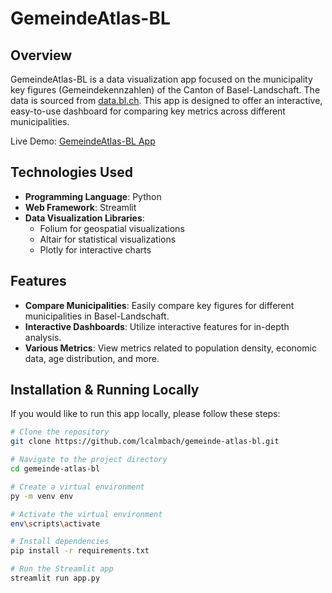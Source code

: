 # GemeindeAtlas-BL

## Overview

GemeindeAtlas-BL is a data visualization app focused on the municipality key figures (Gemeindekennzahlen) of the Canton of Basel-Landschaft. The data is sourced from [data.bl.ch](https://data.bl.ch/explore/dataset/10650/table/). This app is designed to offer an interactive, easy-to-use dashboard for comparing key metrics across different municipalities.

Live Demo: [GemeindeAtlas-BL App](https://gemeinde-atlas-bl.streamlit.app/)

## Technologies Used

- **Programming Language**: Python
- **Web Framework**: Streamlit
- **Data Visualization Libraries**: 
  - Folium for geospatial visualizations
  - Altair for statistical visualizations
  - Plotly for interactive charts

## Features

- **Compare Municipalities**: Easily compare key figures for different municipalities in Basel-Landschaft.
- **Interactive Dashboards**: Utilize interactive features for in-depth analysis.
- **Various Metrics**: View metrics related to population density, economic data, age distribution, and more.

## Installation & Running Locally

If you would like to run this app locally, please follow these steps:

```bash
# Clone the repository
git clone https://github.com/lcalmbach/gemeinde-atlas-bl.git

# Navigate to the project directory
cd gemeinde-atlas-bl

# Create a virtual environment
py -m venv env

# Activate the virtual environment
env\scripts\activate

# Install dependencies
pip install -r requirements.txt

# Run the Streamlit app
streamlit run app.py
```